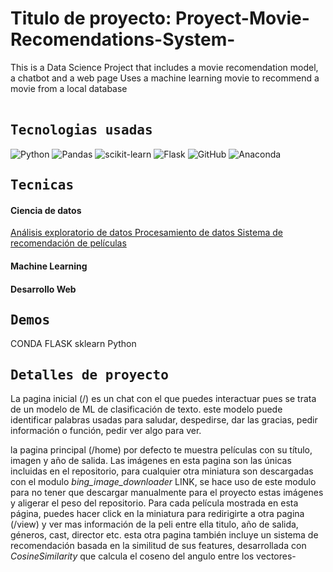 <h1> Titulo de proyecto: Proyect-Movie-Recomendations-System- </h1>
This is a Data Science Project that includes a movie recomendation model, a chatbot and a web page
Uses a machine learning movie to recommend a movie from a local database
<br></br>

<samp>
  <h2>
    Tecnologias usadas
  </h2>
</samp>

![Python](https://img.shields.io/badge/python-3670A0?style=for-the-badge&logo=python&logoColor=ffdd54) ![Pandas](https://img.shields.io/badge/pandas-%23150458.svg?style=for-the-badge&logo=pandas&logoColor=white) ![scikit-learn](https://img.shields.io/badge/scikit--learn-%23F7931E.svg?style=for-the-badge&logo=scikit-learn&logoColor=white) ![Flask](	https://img.shields.io/badge/Flask-000000?style=for-the-badge&logo=flask&logoColor=white) ![GitHub](https://img.shields.io/badge/github-%23121011.svg?style=for-the-badge&logo=github&logoColor=white) ![Anaconda](https://img.shields.io/badge/Anaconda-%2344A833.svg?style=for-the-badge&logo=anaconda&logoColor=white)





<samp>
  <h2>
    Tecnicas
  </h2>
</samp>
<h4> Ciencia de datos </h4> 
    
<a href="Proyect-Movie-Recomendations-System-/recomendation_model/notebooks/EDA_1.ipynb">
Análisis exploratorio de datos </a>    
<a href="Proyect-Movie-Recomendations-System-/recomendation_model/notebooks/EDA_1.ipynb">
Procesamiento de datos </a>    
<a href="Proyect-Movie-Recomendations-System-/recomendation_model/notebooks/EDA_1.ipynb">
Sistema de recomendación de películas </a>    
   

<h4> Machine Learning </h4>

<h4> Desarrollo Web </h4>
 
    
    
    

 

<samp>
  <h2>
    Demos
  </h2>
</samp>
    <p> CONDA
FLASK 
sklearn
Python </p>

<samp>
  <h2>
    Detalles de proyecto
  </h2>
</samp>
    <p>
        
La pagina inicial (/) es un chat con el que puedes interactuar pues se trata de un modelo de ML de clasificación de texto. este modelo puede identificar palabras usadas para saludar, despedirse, dar las gracias, pedir información o función, pedir ver algo para ver. 

la pagina principal (/home) por defecto te muestra películas con su título, imagen y año de salida. Las imágenes en esta pagina son las únicas incluidas en el repositorio, para cualquier otra miniatura son descargadas con el modulo *bing_image_downloader* LINK, se hace uso de este modulo para no tener que descargar manualmente para el proyecto estas imágenes y  aligerar el peso del repositorio.
Para cada película mostrada en esta página, puedes hacer click en la miniatura para redirigirte a otra pagina (/view) y ver mas información de la peli entre ella titulo, año de salida, géneros, cast, director etc. esta otra pagina también incluye un sistema de recomendación basada en la similitud de sus features, desarrollada con *CosineSimilarity* que calcula el coseno del angulo entre los vectores- 
    </p>